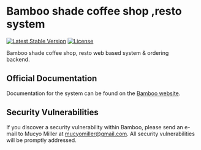 # Bamboo shade coffee shop ,resto system

[![Latest Stable Version](https://poser.pugx.org/laravel/framework/v/stable.svg)](https://packagist.org/packages/laravel/framework)
[![License](https://poser.pugx.org/laravel/framework/license.svg)](https://packagist.org/packages/laravel/framework)

Bamboo shade coffee shop, resto web based system & ordering   
backend.

## Official Documentation

Documentation for the system can be found on the [Bamboo website](http://github.com/mucyomiller/bamboo).

## Security Vulnerabilities

If you discover a security vulnerability within Bamboo, please send an e-mail to Mucyo Miller at mucyomiller@gmail.com. All security vulnerabilities will be promptly addressed.